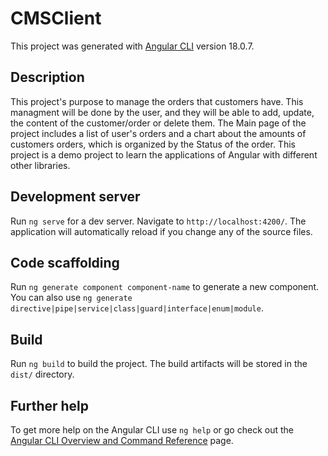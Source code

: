 # CMSClient

This project was generated with [Angular CLI](https://github.com/angular/angular-cli) version 18.0.7.

## Description

This project's purpose to manage the orders that customers have. This managment will be done by the user, and they will be able to add, update, the content of the customer/order or delete them. The Main page of the project includes a list of user's orders and a chart about the amounts of customers orders, which is organized by the Status of the order.
This project is a demo project to learn the applications of Angular with different other libraries.

## Development server

Run `ng serve` for a dev server. Navigate to `http://localhost:4200/`. The application will automatically reload if you change any of the source files.

## Code scaffolding

Run `ng generate component component-name` to generate a new component. You can also use `ng generate directive|pipe|service|class|guard|interface|enum|module`.

## Build

Run `ng build` to build the project. The build artifacts will be stored in the `dist/` directory.

## Further help

To get more help on the Angular CLI use `ng help` or go check out the [Angular CLI Overview and Command Reference](https://angular.dev/tools/cli) page.
